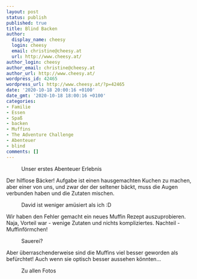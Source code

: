```yaml
---
layout: post
status: publish
published: true
title: Blind Backen
author:
  display_name: cheesy
  login: cheesy
  email: christine@cheesy.at
  url: http://www.cheesy.at/
author_login: cheesy
author_email: christine@cheesy.at
author_url: http://www.cheesy.at/
wordpress_id: 42465
wordpress_url: http://www.cheesy.at/?p=42465
date: '2020-10-18 20:00:16 +0100'
date_gmt: '2020-10-18 18:00:16 +0100'
categories:
- Familie
- Essen
- Spaß
- backen
- Muffins
- The Adventure Challenge
- Abenteuer
- blind
comments: []
---
```

<!-- wp:image {"id":42460} -->
<figure class="wp-block-image"><img src="http://www.cheesy.at/wp-content/uploads/Blind-Backen-008.jpg" alt="" class="wp-image-42460"><br>
<figcaption>Unser erstes Abenteuer Erlebnis</figcaption>
</figure>
<!-- /wp:image -->
<!-- wp:paragraph -->
Der hilflose Bäcker!
<!-- /wp:paragraph -->
<!-- wp:paragraph -->
Aufgabe ist einen hausgemachten Kuchen zu machen, aber einer von uns, und zwar der der seltener bäckt, muss die Augen verbunden haben und die Zutaten mischen.
<!-- /wp:paragraph -->
<!-- wp:image {"id":42457} -->
<figure class="wp-block-image"><img src="http://www.cheesy.at/wp-content/uploads/Blind-Backen-005.jpg" alt="" class="wp-image-42457"><br>
<figcaption>David ist weniger amüsiert als ich :D</figcaption>
</figure>
<!-- /wp:image -->
<!-- wp:paragraph -->
Wir haben den Fehler gemacht ein neues Muffin Rezept auszuprobieren. Naja, Vorteil war - wenige Zutaten und nichts kompliziertes. Nachteil - Muffinförmchen!
<!-- /wp:paragraph -->
<!-- wp:image {"id":42458} -->
<figure class="wp-block-image"><img src="http://www.cheesy.at/wp-content/uploads/Blind-Backen-006.jpg" alt="" class="wp-image-42458"><br>
<figcaption>Sauerei?</figcaption>
</figure>
<!-- /wp:image -->
<!-- wp:paragraph -->
Aber überraschenderweise sind die Muffins viel besser geworden als befürchtet! Auch wenn sie optisch besser aussehen könnten...
<!-- /wp:paragraph -->
<!-- wp:image {"id":42461,"linkDestination":"custom"} -->
<figure class="wp-block-image"><a href="http://www.cheesy.at/fotos/events/2016-2020/2020-2/abenteuer-ausfluge/blind-backen/"><img src="http://www.cheesy.at/wp-content/uploads/Blind-Backen-009.jpg" alt="" class="wp-image-42461"></a><br>
<figcaption>Zu allen Fotos</figcaption>
</figure>
<!-- /wp:image -->
